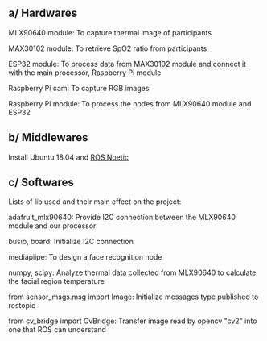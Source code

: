 ## a/ Hardwares
MLX90640 module: To capture thermal image of participants

MAX30102 module: To retrieve SpO2 ratio from participants

ESP32 module: To process data from MAX30102 module and connect it with the main processor, Raspberry Pi module

Raspberry Pi cam: To capture RGB images

Raspberry Pi module: To process the nodes from MLX90640 module and ESP32

## b/ Middlewares
Install Ubuntu 18.04 and  [ROS Noetic](https://varhowto.com/install-ros-noetic-raspberry-pi-4/)


## c/ Softwares
Lists of lib used and their main effect on the project:

adafruit_mlx90640: Provide I2C connection between the MLX90640 module and our processor

busio, board: Initialize I2C connection

mediapiipe: To design a face recognition node

numpy, scipy: Analyze thermal data collected from MLX90640 to calculate the facial region temperature

from sensor_msgs.msg import Image: Initialize messages type published to rostopic

from cv_bridge import CvBridge: Transfer image read by opencv "cv2" into one that ROS can understand
